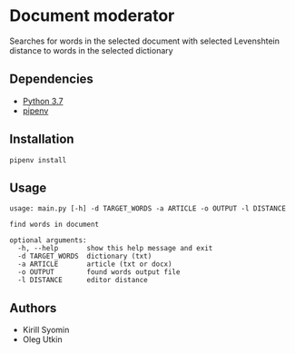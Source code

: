 # Document moderator
Searches for words in the selected document with selected Levenshtein distance to words in the selected dictionary

## Dependencies
- [Python 3.7](https://www.python.org/downloads/)
- [pipenv](https://pipenv.readthedocs.io/en/latest/)

## Installation
```
pipenv install
```

## Usage
```
usage: main.py [-h] -d TARGET_WORDS -a ARTICLE -o OUTPUT -l DISTANCE

find words in document

optional arguments:
  -h, --help       show this help message and exit
  -d TARGET_WORDS  dictionary (txt)
  -a ARTICLE       article (txt or docx)
  -o OUTPUT        found words output file
  -l DISTANCE      editor distance
```

## Authors
- Kirill Syomin
- Oleg Utkin
